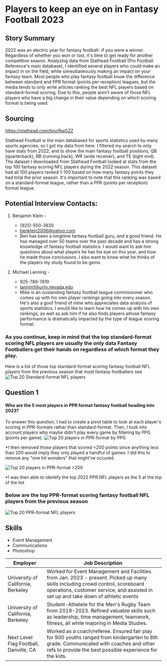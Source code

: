 
# Players to keep an eye on in Fantasy Football 2023
## Story Summary
2022 was an alectric year for fantasy football- if you were a winner. Regardless of whether you won or lost, it's time to get ready for another competitive season. Analyzing data from Stathead Football (Pro Football Reference's main database), I identified several players who could make an impact in on the field, while simeultaneously making an impact on your fantasy team. Most people who play fantasy football know the difference between standard and PPR format (points per reception) leagues, but the media tends to only write articles ranking the best NFL players based on standard-format scoring. Due to this, people aren't aware of those NFL players who have a big change in their value depending on which scoring format is being used.

## Sourcing
https://stathead.com/tiny/RwGZZ

Stathead Football is the main databased for sports statistics used by many sports agencies, so I got my data from here. I filtered my search to only have stats from 2022, and to show the main fantasy football positions, QB (quarterback), RB (running back), WR (wide receiver), and TE (tight end). The dataset I downloaded from Stathead Football looked at stats from the top 100 fantasy scoring NFL players during the 2022 season. This dataset had all 100 players ranked 1-100 based on how many fantasy points they had total the prior season. It's important to note that this ranking was based on a standard-format league, rather than a PPR (points per reception) format league. 

## Potential Interview Contacts:

1. Benjamin Klein -
   * (925)-550-3830
   * benklein2006@yahoo.com
   * Ben has been a longtime fantasy football guru, and a good friend. He has managed over 50 teams over the past decade and has a strong knowledge of fantasy football statistics. I would want to ask him questions about what players he has his eye on this year, and how he made those conclusions. I also want to know what he thinks of the players my study found to be gems.

2. Michael Lanning -
   * 925-786-7819
   * lannim1@unlv.nevada.edu
   * Mike is an oustanding fantasy football league commissioner who comes up with his own player rankings going into every season. He's also a goof friend of mine who appreciates data analysis of sports statistics. I would like to learn how he comes up with his own rankings, as well as ask him if he also finds players whose fantasy performance is dramatically impacted by the type of league scoring format.
     
### As you continue, keep in mind that the top standard-format scoring NFL players are usually the only data Fantasy Footballers get their hands on regardless of which format they play.
 Here is a list of those top standard-format scoring fantasy football NFL players from the previous season that most fantasy footballers see
![Top 20 Standard-format NFL players](/Top20StandardGraph.png)

## Question 1
#### Who are the 5 most players in PPR format fantasy football heading into 2023?
To answer this question, I had to create a pivot table to look at each player's scoring in PPR-formats rather than standard-format. Then, I took into account players who maybe didn't play every game by filtering by PPG (points per game).
![Top 20 players in PPR-format by PPG](/Top20PPRPPG.png)

*I then removed those players that scored <200 points since anything less than 200 would imply they only played a handful of games. I did this to remove any "one hit wonders" that might've occured.

![Top 20 players in PPR-format >200](/Top20PPGFiltered.png)

*I was then able to identify the top 2022 PPR NFL players as the 5 at the top of the list


### Below are the top PPR-format scoring fantasy football NFL players from the previous season
![Top 20 PPR-format NFL players](/Top20PPRGraph.png)









## Skills
* Event Management
* Communications
* Photoshop

| **Employer**                           	| **Job Description**                                                                                                                                                                                                  	|
|----------------------------------------	|----------------------------------------------------------------------------------------------------------------------------------------------------------------------------------------------------------------------	|
| University of California, Berkeley     	| Worked for Event Management and Facilities from Jan. 2023 - present. Picked up many skills including crowd control, scoreboard operations, customer service, and assisted in set up and take down of athletic events 	|
| University of California, Berkeley     	| Student-Athelete for the Men's Rugby Team from 2019-2023. Refined valuable skills such as leadership, time management, teamwork, fitness, all while majoring in Media Studies.                                       	|
| Next Level Flag Football, Danville, CA 	| Worked as a coach/referee. Ensured fair play for 900 youths ranged from kindergarten to 8th grade. Communicated with coaches and other refs to provide the best possible experience for the kids.                    	|
